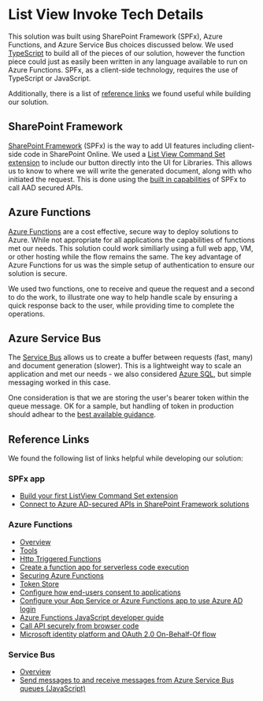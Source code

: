 # List View Invoke Tech Details

This solution was built using SharePoint Framework (SPFx), Azure Functions, and Azure Service Bus choices discussed below. We used [TypeScript](https://www.typescriptlang.org/) to build all of the pieces of our solution, however the function piece could just as easily been written in any language available to run on Azure Functions. SPFx, as a client-side technology, requires the use of TypeScript or JavaScript.

Additionally, there is a list of [reference links](#reference-links) we found useful while building our solution.

## SharePoint Framework

[SharePoint Framework](https://aka.ms/spfx) (SPFx) is the way to add UI features including client-side code in SharePoint Online. We used a [List View Command Set extension](https://docs.microsoft.com/en-us/sharepoint/dev/spfx/extensions/get-started/building-simple-cmdset-with-dialog-api) to include our button directly into the UI for Libraries. This allows us to know to where we will write the generated document, along with who initiated the request. This is done using the [built in capabilities](https://docs.microsoft.com/en-us/sharepoint/dev/spfx/use-aadhttpclient) of SPFx to call AAD secured APIs.

## Azure Functions

[Azure Functions](https://docs.microsoft.com/en-us/azure/azure-functions/) are a cost effective, secure way to deploy solutions to Azure. While not appropriate for all applications the capabilities of functions met our needs. This solution could work similiarly using a full web app, VM, or other hosting while the flow remains the same. The key advantage of Azure Functions for us was the simple setup of authentication to ensure our solution is secure.

We used two functions, one to receive and queue the request and a second to do the work, to illustrate one way to help handle scale by ensuring a quick response back to the user, while providing time to complete the operations.

## Azure Service Bus

The [Service Bus](https://docs.microsoft.com/en-us/azure/service-bus-messaging/) allows us to create a buffer between requests (fast, many) and document generation (slower). This is a lightweight way to scale an application and met our needs - we also considered [Azure SQL](https://azure.microsoft.com/en-us/products/azure-sql/), but simple messaging worked in this case.

One consideration is that we are storing the user's bearer token within the queue message. OK for a sample, but handling of token in production should adhear to the [best available guidance](https://docs.microsoft.com/en-us/azure/architecture/example-scenario/secrets/secure-refresh-tokens).

## Reference Links

We found the following list of links helpful while developing our solution:

### SPFx app

- [Build your first ListView Command Set extension](https://docs.microsoft.com/en-us/sharepoint/dev/spfx/extensions/get-started/building-simple-cmdset-with-dialog-api)
- [Connect to Azure AD-secured APIs in SharePoint Framework solutions](https://docs.microsoft.com/en-us/sharepoint/dev/spfx/use-aadhttpclient)

### Azure Functions

- [Overview](https://docs.microsoft.com/en-us/azure/azure-functions/)
- [Tools](https://github.com/Azure/azure-functions-core-tools)
- [Http Triggered Functions](https://docs.microsoft.com/en-us/azure/azure-functions/functions-bindings-http-webhook)
- [Create a function app for serverless code execution](https://docs.microsoft.com/en-us/azure/azure-functions/scripts/functions-cli-create-serverless)
- [Securing Azure Functions](https://docs.microsoft.com/en-us/azure/azure-functions/security-concepts)
- [Token Store](https://docs.microsoft.com/en-us/azure/app-service/overview-authentication-authorization#token-store)
- [Configure how end-users consent to applications](https://docs.microsoft.com/en-us/azure/active-directory/manage-apps/configure-user-consent?tabs=azure-portal)
- [Configure your App Service or Azure Functions app to use Azure AD login](https://docs.microsoft.com/en-us/azure/app-service/configure-authentication-provider-aad)
- [Azure Functions JavaScript developer guide](https://docs.microsoft.com/en-us/azure/azure-functions/functions-reference-node?tabs=v2)
- [Call API securely from browser code](https://docs.microsoft.com/en-us/azure/app-service/tutorial-auth-aad?pivots=platform-linux#call-api-securely-from-browser-code)
- [Microsoft identity platform and OAuth 2.0 On-Behalf-Of flow](https://docs.microsoft.com/en-us/azure/active-directory/develop/v2-oauth2-on-behalf-of-flow)

### Service Bus

- [Overview](https://docs.microsoft.com/en-us/azure/service-bus-messaging/service-bus-quickstart-portal)
- [Send messages to and receive messages from Azure Service Bus queues (JavaScript)](https://docs.microsoft.com/en-us/azure/service-bus-messaging/service-bus-nodejs-how-to-use-queues)
